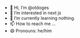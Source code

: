 - 👋 Hi, I’m @otdoges
- 👀 I’m interested in next js 
- 🌱 I’m currently learning nothing.
- 📫 How to reach me ...
- 😄 Pronouns: he/him


<!---
otdoges/otdoges is a ✨ special ✨ repository because its `README.md` (this file) appears on your GitHub profile.
You can click the Preview link to take a look at your changes.
--->
